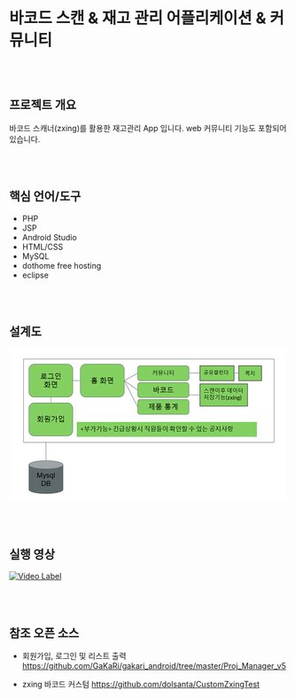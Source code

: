 # 바코드 스캔 & 재고 관리 어플리케이션 & 커뮤니티

<br/>
</br>

## 프로젝트 개요

바코드 스캐너(zxing)를 활용한 재고관리 App 입니다.
web 커뮤니티 기능도 포함되어 있습니다.

<br/>
</br>

## 핵심 언어/도구

- PHP
- JSP
- Android Studio
- HTML/CSS
- MySQL
- dothome free hosting
- eclipse

<br/>
</br>

## 설계도

![](./IMAGES/1.png)

<br/>
<br/>

## 실행 영상

[![Video Label](http://img.youtube.com/vi/ajQqjeMKHM8/0.jpg)](https://youtu.be/ajQqjeMKHM8)


<br/>
<br/>

## 참조 오픈 소스

- 회원가입, 로그인 및 리스트 출력
<https://github.com/GaKaRi/gakari_android/tree/master/Proj_Manager_v5>

- zxing 바코드 커스텀
<https://github.com/dolsanta/CustomZxingTest>

